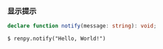 
### 显示提示

```typescript
declare function notify(message: string): void;
```

```rpy
$ renpy.notify("Hello, World!")
```
